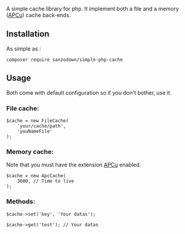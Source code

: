 A simple cache library for php.
It implement both a file and a memory ([APCu](https://www.php.net/manual/fr/book.apcu.php)) cache back-ends. 

## Installation
As simple as :
```:
composer require sanzodown/simple-php-cache
```

## Usage

Both come with default configuration so if you don't bother, use it.

### File cache:
```:
$cache = new FileCache(
    'your/cache/path',
    'youNameFile'
);
```

### Memory cache:

Note that you must have the extension [APCu](https://www.php.net/manual/fr/book.apcu.php) enabled.

```:
$cache = new ApcCache(
    3600, // Time to live
);
```

### Methods:
```:
$cache->set('key', 'Your datas');

$cache->get('test'); // Your datas
```
